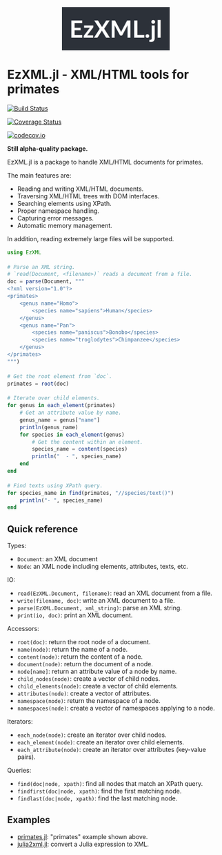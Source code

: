 <img src="/docs/EzXML.jl.png" alt="EzXML.jl Logo" style="width: 250px; display: block; margin: 0 auto;"/>

# EzXML.jl - XML/HTML tools for primates

[![Build Status](https://travis-ci.org/bicycle1885/EzXML.jl.svg?branch=master)](https://travis-ci.org/bicycle1885/EzXML.jl)

[![Coverage Status](https://coveralls.io/repos/bicycle1885/EzXML.jl/badge.svg?branch=master&service=github)](https://coveralls.io/github/bicycle1885/EzXML.jl?branch=master)

[![codecov.io](http://codecov.io/github/bicycle1885/EzXML.jl/coverage.svg?branch=master)](http://codecov.io/github/bicycle1885/EzXML.jl?branch=master)

**Still alpha-quality package.**

EzXML.jl is a package to handle XML/HTML documents for primates.

The main features are:
* Reading and writing XML/HTML documents.
* Traversing XML/HTML trees with DOM interfaces.
* Searching elements using XPath.
* Proper namespace handling.
* Capturing error messages.
* Automatic memory management.

In addition, reading extremely large files will be supported.

```julia
using EzXML

# Parse an XML string.
# `read(Document, <filename>)` reads a document from a file.
doc = parse(Document, """
<?xml version="1.0"?>
<primates>
    <genus name="Homo">
        <species name="sapiens">Human</species>
    </genus>
    <genus name="Pan">
        <species name="paniscus">Bonobo</species>
        <species name="troglodytes">Chimpanzee</species>
    </genus>
</primates>
""")

# Get the root element from `doc`.
primates = root(doc)

# Iterate over child elements.
for genus in each_element(primates)
    # Get an attribute value by name.
    genus_name = genus["name"]
    println(genus_name)
    for species in each_element(genus)
        # Get the content within an element.
        species_name = content(species)
        println("  - ", species_name)
    end
end

# Find texts using XPath query.
for species_name in find(primates, "//species/text()")
    println("- ", species_name)
end
```


## Quick reference

Types:
* `Document`: an XML document
* `Node`: an XML node including elements, attributes, texts, etc.

IO:
* `read(EzXML.Document, filename)`: read an XML document from a file.
* `write(filename, doc)`: write an XML document to a file.
* `parse(EzXML.Document, xml_string)`: parse an XML string.
* `print(io, doc)`: print an XML document.

Accessors:
* `root(doc)`: return the root node of a document.
* `name(node)`: return the name of a node.
* `content(node)`: return the content of a node.
* `document(node)`: return the document of a node.
* `node[name]`: return an attribute value of a node by name.
* `child_nodes(node)`: create a vector of child nodes.
* `child_elements(node)`: create a vector of child elements.
* `attributes(node)`: create a vector of attributes.
* `namespace(node)`: return the namespace of a node.
* `namespaces(node)`: create a vector of namespaces applying to a node.

Iterators:
* `each_node(node)`: create an iterator over child nodes.
* `each_element(node)`: create an iterator over child elements.
* `each_attribute(node)`: create an iterator over attributes (key-value pairs).

Queries:
* `find(doc|node, xpath)`: find all nodes that match an XPath query.
* `findfirst(doc|node, xpath)`: find the first matching node.
* `findlast(doc|node, xpath)`: find the last matching node.


## Examples

* [primates.jl](/example/primates.jl): "primates" example shown above.
* [julia2xml.jl](/example/julia2xml.jl): convert a Julia expression to XML.
